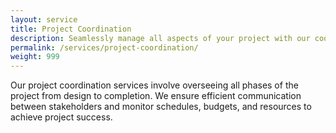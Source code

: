 ```yaml
---
layout: service
title: Project Coordination
description: Seamlessly manage all aspects of your project with our coordination services.
permalink: /services/project-coordination/
weight: 999
---
```


Our project coordination services involve overseeing all phases of the project from design to completion. We ensure efficient communication between stakeholders and monitor schedules, budgets, and resources to achieve project success.
